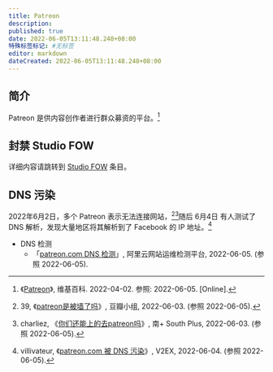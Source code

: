 ```yaml
---
title: Patreon
description:
published: true
date: 2022-06-05T13:11:48.248+08:00
特殊标签标记: #无标签
editor: markdown
dateCreated: 2022-06-05T13:11:48.248+08:00
---
```


## 简介

Patreon 是供内容创作者进行群众募资的平台。[^70938677]

[^70938677]: 《[Patreon](https://zh.wikipedia.org/w/index.php?title=Patreon&oldid=70938677)》, 维基百科. 2022-04-02. 参照: 2022-06-05. [Online].

## 封禁 Studio FOW

详细内容请跳转到 [Studio FOW](/company/Studio_FOW.md) 条目。

## DNS 污染

2022年6月2日，多个 Patreon 表示无法连接网站，[^268067324][^1494875]随后 6月4日 有人测试了 DNS 解析，发现大量地区将其解析到了 Facebook 的 IP 地址。[^857266]

[^268067324]: 39, 《[patreon是被墙了吗](https://web.archive.org/web/20220605014830/https://www.douban.com/group/topic/268067324/?_i=4393590x7X_29C)》, 豆瓣小组, 2022-06-03. (参照 2022-06-05).
[^1494875]: charliez, 《[你们还能上的去patreon吗](https://web.archive.org/web/20220605014753/https://www.snow-plus.net/read.php?tid=1494875)》, 南+ South Plus, 2022-06-03. (参照 2022-06-05).

[^857266]: villivateur, 《[patreon.com 被 DNS 污染](https://web.archive.org/web/20220605014507/https://www.v2ex.com/t/857266)》, V2EX, 2022-06-04. (参照 2022-06-05).

+   DNS 检测
    +   「[patreon.com DNS 检测](https://web.archive.org/web/20220605045711/https://zijian.aliyun.com/detect/dns/DNS_PING-b9bb1058aff9db99decd9d9d26f40ccb-1654405017497)」, 阿里云网站运维检测平台, 2022-06-05. (参照 2022-06-05).
